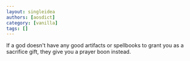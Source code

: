 ```yaml
---
layout: singleidea
authors: [aosdict]
category: [vanilla]
tags: []
---
```

If a god doesn't have any good artifacts or spellbooks to grant you as a sacrifice gift, they give you a prayer boon instead.
